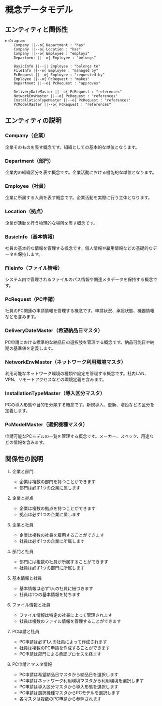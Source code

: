 # 概念データモデル

## エンティティと関係性

```mermaid
erDiagram
    Company ||--o{ Department : "has"
    Company ||--o{ Location : "has"
    Company ||--o{ Employee : "employs"
    Department ||--o{ Employee : "belongs"
    
    BasicInfo ||--|| Employee : "belongs to"
    FileInfo ||--o{ Employee : "managed by"
    PcRequest ||--o{ Employee : "requested by"
    Employee ||--o{ PcRequest : "makes"
    Department ||--o{ PcRequest : "approves"

    DeliveryDateMaster ||--o{ PcRequest : "references"
    NetworkEnvMaster ||--o{ PcRequest : "references"
    InstallationTypeMaster ||--o{ PcRequest : "references"
    PcModelMaster ||--o{ PcRequest : "references"
```

## エンティティの説明

### Company（企業）
企業そのものを表す概念です。組織としての基本的な単位となります。

### Department（部門）
企業内の組織区分を表す概念です。企業活動における機能的な単位となります。

### Employee（社員）
企業に所属する人員を表す概念です。企業活動を実際に行う主体となります。

### Location（拠点）
企業が活動を行う物理的な場所を表す概念です。

### BasicInfo（基本情報）
社員の基本的な情報を管理する概念です。個人情報や雇用情報などの基礎的なデータを保持します。

### FileInfo（ファイル情報）
システム内で管理されるファイルのパス情報や関連メタデータを保持する概念です。

### PcRequest（PC申請）
社員のPC関連の申請情報を管理する概念です。申請状況、承認状態、機器情報などを含みます。

### DeliveryDateMaster（希望納品日マスタ）
PC申請における標準的な納品日の選択肢を管理する概念です。納品可能日や納期の基準値を定義します。

### NetworkEnvMaster（ネットワーク利用環境マスタ）
利用可能なネットワーク環境の種類や設定を管理する概念です。社内LAN、VPN、リモートアクセスなどの環境定義を含みます。

### InstallationTypeMaster（導入区分マスタ）
PCの導入形態や目的を分類する概念です。新規導入、更新、増設などの区分を定義します。

### PcModelMaster（選択機種マスタ）
申請可能なPCモデルの一覧を管理する概念です。メーカー、スペック、用途などの情報を含みます。

## 関係性の説明

1. 企業と部門
   - 企業は複数の部門を持つことができます
   - 部門は必ず1つの企業に属します

2. 企業と拠点
   - 企業は複数の拠点を持つことができます
   - 拠点は必ず1つの企業に属します

3. 企業と社員
   - 企業は複数の社員を雇用することができます
   - 社員は必ず1つの企業に所属します

4. 部門と社員
   - 部門には複数の社員が所属することができます
   - 社員は必ず1つの部門に所属します

5. 基本情報と社員
   - 基本情報は必ず1人の社員に紐づきます
   - 社員は1つの基本情報を持ちます

6. ファイル情報と社員
   - ファイル情報は特定の社員によって管理されます
   - 社員は複数のファイル情報を管理することができます

7. PC申請と社員
   - PC申請は必ず1人の社員によって作成されます
   - 社員は複数のPC申請を作成することができます
   - PC申請は部門による承認プロセスを経ます

8. PC申請とマスタ情報
   - PC申請は希望納品日マスタから納品日を選択します
   - PC申請はネットワーク利用環境マスタから利用環境を選択します
   - PC申請は導入区分マスタから導入形態を選択します
   - PC申請は選択機種マスタからPCモデルを選択します
   - 各マスタは複数のPC申請から参照されます 